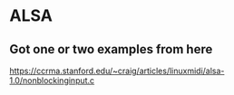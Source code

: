 # ALSA #

## Got one or two examples from here ##

https://ccrma.stanford.edu/~craig/articles/linuxmidi/alsa-1.0/nonblockinginput.c
